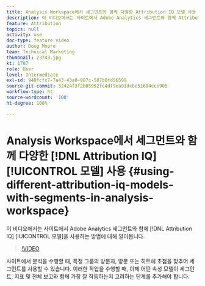 ```yaml
---
title: Analysis Workspace에서 세그먼트와 함께 다양한 Attribution IQ 모델 사용
description: 이 비디오에서는 사이트에서 Adobe Analytics 세그먼트와 함께 Attribution IQ 모델을 사용하는 방법에 대해 알아봅니다.
feature: Attribution
topics: null
activity: use
doc-type: feature video
author: Doug Moore
team: Technical Marketing
thumbnail: 23743.jpg
kt: 1707
role: User
level: Intermediate
exl-id: 948fcfc7-7a43-43a0-987c-587b0fd56599
source-git-commit: 32424f3f2b05952fe4df9ea91dcbe51684cee905
workflow-type: ht
source-wordcount: '108'
ht-degree: 100%

---
```


# Analysis Workspace에서 세그먼트와 함께 다양한 [!DNL Attribution IQ] [!UICONTROL 모델] 사용 {#using-different-attribution-iq-models-with-segments-in-analysis-workspace}

이 비디오에서는 사이트에서 Adobe Analytics 세그먼트와 함께 [!DNL Attribution IQ] [!UICONTROL 모델]을 사용하는 방법에 대해 알아봅니다.

>[!VIDEO](https://video.tv.adobe.com/v/23743/?quality=12)

사이트에서 분석을 수행할 때, 특정 그룹의 방문자, 방문 또는 히트에 초점을 맞추어 세그먼트를 사용할 수 있습니다. 이러한 작업을 수행할 때, 이제 어떤 속성 모델이 세그먼트, 지표 및 전체 보고와 함께 가장 잘 작동하는지 고려하는 단계를 추가해야 합니다.
